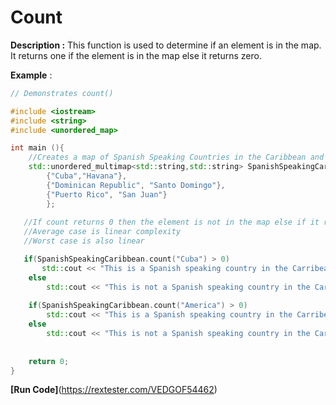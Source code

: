 # Count

**Description :** This function is used to determine if an element is in the map. It returns one if the element is in the map 
else it returns zero.

**Example** :

```cpp
// Demonstrates count() 

#include <iostream>
#include <string>
#include <unordered_map>

int main (){
    //Creates a map of Spanish Speaking Countries in the Caribbean and calls it SpanishSpeakingCaribbean
    std::unordered_multimap<std::string,std::string> SpanishSpeakingCaribbean = {
        {"Cuba","Havana"},
        {"Dominican Republic", "Santo Domingo"},
        {"Puerto Rico", "San Juan"}
		};
       
   //If count returns 0 then the element is not in the map else if it returns 1 it is in the map
   //Average case is linear complexity
   //Worst case is also linear

   if(SpanishSpeakingCaribbean.count("Cuba") > 0)
       std::cout << "This is a Spanish speaking country in the Carribean" << std::endl;
    else
        std::cout << "This is not a Spanish speaking country in the Carribean" << std::endl;
    
    if(SpanishSpeakingCaribbean.count("America") > 0)
        std::cout << "This is a Spanish speaking country in the Carribean" << std::endl;
    else
        std::cout << "This is not a Spanish speaking country in the Carribean" << std::endl;
    
    
    return 0;
}
```
**[Run Code]**(https://rextester.com/VEDGOF54462)
